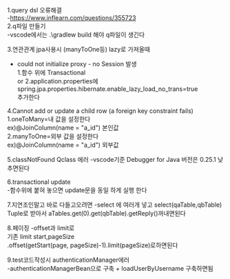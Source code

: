 1.query dsl 오류해결  
-https://www.inflearn.com/questions/355723  
2.q파일 만들기  
-vscode에서는   .\gradlew build 해야 q파일이 생긴다  

3.연관관계 jpa사용시 (manyToOne등)  lazy로 가져올때  
- could not initialize proxy - no Session 발생  
1.함수 위에 Transactional  
or
2.application.properties에spring.jpa.properties.hibernate.enable_lazy_load_no_trans=true  
추가한다   

4.Cannot add or update a child row (a foreign key constraint fails)
1.oneToMany=내 값을 설정한다  
ex)@JoinColumn(name = "a_id")  본인값  
2.manyToOne=외부 값을 설정한다  
ex)@JoinColumn(name = "a_id")  외부값  

5.classNotFound Qclass 에러
-vscode기준 
Debugger for Java  버전은 0.25.1 낮추면된다  

6.transactional update  
-함수위에 붙혀 놓으면 update문을 동일 하게 실행 한다  

7.지연조인말고 바로 다들고오려면
-select 에 여러개 넣고 select(qaTable,qbTable)  
Tuple로 받아서 aTables.get(0).get(qbTable).getReply()꺼내면된다  

8.페이징
-offset과 limit로   
기존 limit start,pageSize  
.offset(getStart(page, pageSize)-1).limit(pageSize)로하면된다  

9.test코드작성시 authenticationManager에러  
-authenticationManagerBean으로 구축  + loadUserByUsername 구축하면됨



